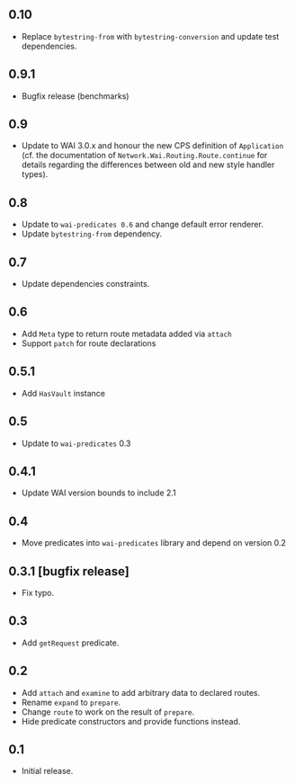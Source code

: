 0.10
-----------------------------------------------------------------------------
- Replace `bytestring-from` with `bytestring-conversion` and update test
  dependencies.

0.9.1
-----------------------------------------------------------------------------
- Bugfix release (benchmarks)

0.9
-----------------------------------------------------------------------------
- Update to WAI 3.0.x and honour the new CPS definition of `Application`
  (cf. the documentation of `Network.Wai.Routing.Route.continue` for details
  regarding the differences between old and new style handler types).

0.8
-----------------------------------------------------------------------------
- Update to `wai-predicates 0.6` and change default error renderer.
- Update `bytestring-from` dependency.

0.7
-----------------------------------------------------------------------------
- Update dependencies constraints.

0.6
-----------------------------------------------------------------------------
- Add `Meta` type to return route metadata added via `attach`
- Support `patch` for route declarations

0.5.1
-----------------------------------------------------------------------------
- Add `HasVault` instance

0.5
-----------------------------------------------------------------------------
- Update to `wai-predicates` 0.3

0.4.1
-----------------------------------------------------------------------------
- Update WAI version bounds to include 2.1

0.4
-----------------------------------------------------------------------------
- Move predicates into `wai-predicates` library and depend on version 0.2

0.3.1 [bugfix release]
-----------------------------------------------------------------------------
- Fix typo.


0.3
-----------------------------------------------------------------------------
- Add `getRequest` predicate.

0.2
-----------------------------------------------------------------------------
- Add `attach` and `examine` to add arbitrary data to declared routes.
- Rename `expand` to `prepare`.
- Change `route` to work on the result of `prepare`.
- Hide predicate constructors and provide functions instead.

0.1
-----------------------------------------------------------------------------
- Initial release.
